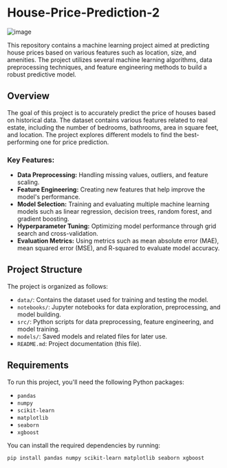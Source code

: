 # House-Price-Prediction-2
![image](https://github.com/user-attachments/assets/401459c3-9dd4-48e7-a3a5-417263e61691)



This repository contains a machine learning project aimed at predicting house prices based on various features such as location, size, and amenities. The project utilizes several machine learning algorithms, data preprocessing techniques, and feature engineering methods to build a robust predictive model.

## Overview

The goal of this project is to accurately predict the price of houses based on historical data. The dataset contains various features related to real estate, including the number of bedrooms, bathrooms, area in square feet, and location. The project explores different models to find the best-performing one for price prediction.

### Key Features:
- **Data Preprocessing:** Handling missing values, outliers, and feature scaling.
- **Feature Engineering:** Creating new features that help improve the model's performance.
- **Model Selection:** Training and evaluating multiple machine learning models such as linear regression, decision trees, random forest, and gradient boosting.
- **Hyperparameter Tuning:** Optimizing model performance through grid search and cross-validation.
- **Evaluation Metrics:** Using metrics such as mean absolute error (MAE), mean squared error (MSE), and R-squared to evaluate model accuracy.

## Project Structure

The project is organized as follows:

- `data/`: Contains the dataset used for training and testing the model.
- `notebooks/`: Jupyter notebooks for data exploration, preprocessing, and model building.
- `src/`: Python scripts for data preprocessing, feature engineering, and model training.
- `models/`: Saved models and related files for later use.
- `README.md`: Project documentation (this file).

## Requirements

To run this project, you'll need the following Python packages:

- `pandas`
- `numpy`
- `scikit-learn`
- `matplotlib`
- `seaborn`
- `xgboost`

You can install the required dependencies by running:

```bash
pip install pandas numpy scikit-learn matplotlib seaborn xgboost




